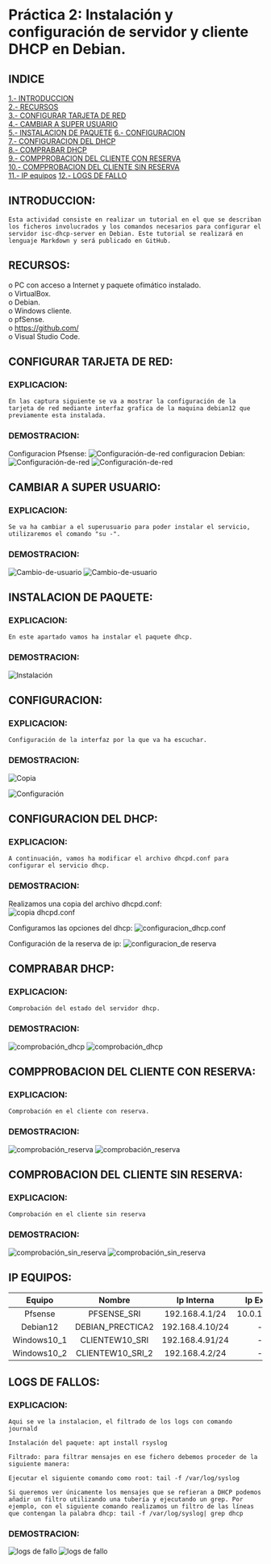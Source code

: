 # Práctica 2: Instalación y configuración de servidor y cliente DHCP en Debian.

## INDICE

[1.- INTRODUCCION](#introduccion)  
[2.- RECURSOS](#recursos)  
[3.- CONFIGURAR TARJETA DE RED](#configurar-tarjeta-de-red)  
[4.- CAMBIAR A SUPER USUARIO](#cambiar-a-super-usuario)  
[5.- INSTALACION DE PAQUETE](#instalacion-de-paquete)
[6.- CONFIGURACION](#configuracion)  
[7.- CONFIGURACION DEL DHCP](#configuracion-del-dhcp)  
[8.- COMPRABAR DHCP](#comprabar-dhcp)  
[9.- COMPPROBACION DEL CLIENTE CON RESERVA](#compprobacion-del-cliente-con-reserva)  
[10.- COMPPROBACION DEL CLIENTE SIN RESERVA](#comprobacion-del-cliente-sin-reserva)  
[11.- IP equipos](#ip-equipos)
[12.- LOGS DE FALLO](#logs-de-fallos)


## INTRODUCCION:   

```
Esta actividad consiste en realizar un tutorial en el que se describan los ficheros involucrados y los comandos necesarios para configurar el servidor isc-dhcp-server en Debian. Este tutorial se realizará en lenguaje Markdown y será publicado en GitHub.  
```

## RECURSOS:  

o	PC con acceso a Internet y paquete ofimático instalado.  
o	VirtualBox.  
o	Debian.  
o	Windows cliente.  
o	pfSense.  
o	https://github.com/  
o	Visual Studio Code.   

## CONFIGURAR TARJETA DE RED: 

### EXPLICACION:

```
En las captura siguiente se va a mostrar la configuración de la tarjeta de red mediante interfaz grafica de la maquina debian12 que previamente esta instalada.
```

### DEMOSTRACION:

Configuracion Pfsense:
![Configuración-de-red](img/Captura.PNG)
configuracion Debian:  
![Configuración-de-red](img/Capturaa.PNG)
![Configuración-de-red](img/Captura1.PNG)

## CAMBIAR A SUPER USUARIO:  

### EXPLICACION:

```
Se va ha cambiar a el superusuario para poder instalar el servicio, utilizaremos el comando "su -".
```

### DEMOSTRACION:

![Cambio-de-usuario](img/Captura3.PNG)
![Cambio-de-usuario](img/Captura2.PNG)

## INSTALACION DE PAQUETE:  

### EXPLICACION:

```
En este apartado vamos ha instalar el paquete dhcp.
```

### DEMOSTRACION:

![Instalación](img/Captura4.PNG)

## CONFIGURACION:  

### EXPLICACION:

```
Configuración de la interfaz por la que va ha escuchar.
```

### DEMOSTRACION:

![Copia](img/Captura5.PNG)

![Configuración](img/Captura6.PNG)

## CONFIGURACION DEL DHCP:  

### EXPLICACION:

```
A continuación, vamos ha modificar el archivo dhcpd.conf para configurar el servicio dhcp.
```

### DEMOSTRACION:

Realizamos una copia del archivo dhcpd.conf:  
![copia dhcpd.conf](img/Captura7.PNG)    

Configuramos las opciones del dhcp:
![configuracion_dhcp.conf](img/Captura8.PNG)   

Configuración de la reserva de ip:
![configuracion_de reserva](img/Captura9.PNG)  

## COMPRABAR DHCP:  

### EXPLICACION:

```
Comprobación del estado del servidor dhcp.
```

### DEMOSTRACION:

![comprobación_dhcp](img/Captura10.PNG)
![comprobación_dhcp](img/Captura11.PNG)  

## COMPPROBACION DEL CLIENTE CON RESERVA:  

### EXPLICACION:

```
Comprobación en el cliente con reserva.
```

### DEMOSTRACION:

![comprobación_reserva](img/Captura12.PNG)
![comprobación_reserva](img/Captura14.PNG)

## COMPROBACION DEL CLIENTE SIN RESERVA:  

### EXPLICACION:

```
Comprobación en el cliente sin reserva
```

### DEMOSTRACION:

![comprobación_sin_reserva](img/Captura13.PNG)
![comprobación_sin_reserva](img/Captura15.PNG)

## IP EQUIPOS:

|Equipo|Nombre|Ip Interna|Ip Externa|
|:----:|:----:|:----:|:----:|
|Pfsense|PFSENSE_SRI|192.168.4.1/24|10.0.16.92/24|
|Debian12|DEBIAN_PRECTICA2|192.168.4.10/24|---|
|Windows10_1|CLIENTEW10_SRI|192.168.4.91/24|---|
|Windows10_2|CLIENTEW10_SRI_2|192.168.4.2/24|---|

## LOGS DE FALLOS:

### EXPLICACION:

```
Aqui se ve la instalacion, el filtrado de los logs con comando journald
```

```
Instalación del paquete: apt install rsyslog  
```
```
Filtrado: para filtrar mensajes en ese fichero debemos proceder de la siguiente manera:    

Ejecutar el siguiente comando como root: tail -f /var/log/syslog  

Si queremos ver únicamente los mensajes que se refieran a DHCP podemos añadir un filtro utilizando una tubería y ejecutando un grep. Por ejemplo, con el siguiente comando realizamos un filtro de las líneas que contengan la palabra dhcp: tail -f /var/log/syslog| grep dhcp 
```

### DEMOSTRACION:
![logs de fallo](img/Captura17.PNG)
![logs de fallo](img/Captura18.PNG)